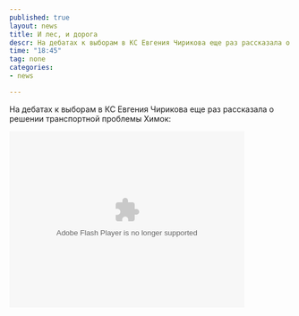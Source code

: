 ```yaml
---
published: true
layout: news
title: И лес, и дорога
descr: На дебатах к выборам в КС Евгения Чирикова еще раз рассказала о решении транспортной проблемы Химок. ВИДЕО
time: "18:45"
tag: none
categories:
- news

---
```


На дебатах к выборам в КС Евгения Чирикова еще раз рассказала о решении транспортной проблемы Химок:

<object id="v1895287" classid="clsid:d27cdb6e-ae6d-11cf-96b8-444553540000"  width="420" height="315" align="middle"><param name="allowFullScreen" value="true"></param><param name="allowscriptaccess" value="always"></param><param name="movie" value="http://pub.tvigle.ru/swf/tvigle_single_v2.swf?ch=1350055640196"></param><param name="FlashVars" value="srv=pub.tvigle.ru&prt=c330f15b00e2d7499a04688ae5657e5d&id=1895287&type=&dopparam=&modes=1&vote=0&frame=1&NSAD=1" /><embed src="http://pub.tvigle.ru/swf/tvigle_single_v2.swf?ch=1350055640196" flashvars="srv=pub.tvigle.ru&prt=c330f15b00e2d7499a04688ae5657e5d&id=1895287&type=&dopparam=&modes=1&vote=0&frame=1&NSAD=1" width="420" height="315"  allowfullscreen="true" allowscriptaccess="always" type="application/x-shockwave-flash" pluginspage="http://www.macromedia.com/go/getflashplayer" /></object>